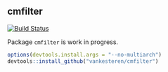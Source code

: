 ## cmfilter
[![Build Status](https://travis-ci.org/vankesteren/cmfilter.svg?branch=master)](https://travis-ci.org/vankesteren/cmfilter)

Package `cmfilter` is work in progress.


```r
options(devtools.install.args = "--no-multiarch")
devtools::install_github("vankesteren/cmfilter")
```